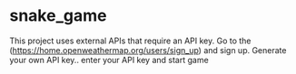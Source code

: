 # snake_game
This project uses external APIs that require an API key.
Go to the (https://home.openweathermap.org/users/sign_up) and sign up.
Generate your own API key.. 
enter your API key and start game


